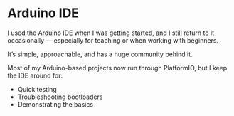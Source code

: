 # Arduino IDE

I used the Arduino IDE when I was getting started, and I still return to it occasionally — especially for teaching or when working with beginners.

It’s simple, approachable, and has a huge community behind it.

Most of my Arduino-based projects now run through PlatformIO, but I keep the IDE around for:
- Quick testing
- Troubleshooting bootloaders
- Demonstrating the basics
